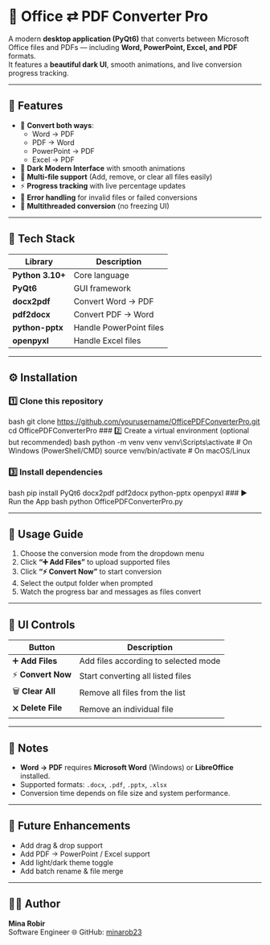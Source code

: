 # 🧩 Office ⇄ PDF Converter Pro

A modern **desktop application (PyQt6)** that converts between Microsoft Office files and PDFs — including **Word, PowerPoint, Excel, and PDF** formats.  
It features a **beautiful dark UI**, smooth animations, and live conversion progress tracking.

---

## 🚀 Features

- 🔁 **Convert both ways**:  
  - Word → PDF  
  - PDF → Word  
  - PowerPoint → PDF  
  - Excel → PDF  
- 🎨 **Dark Modern Interface** with smooth animations  
- 🧩 **Multi-file support** (Add, remove, or clear all files easily)  
- ⚡ **Progress tracking** with live percentage updates  
- 💬 **Error handling** for invalid files or failed conversions  
- 🧵 **Multithreaded conversion** (no freezing UI)

---

## 🧠 Tech Stack

| Library | Description |
|----------|-------------|
| **Python 3.10+** | Core language |
| **PyQt6** | GUI framework |
| **docx2pdf** | Convert Word → PDF |
| **pdf2docx** | Convert PDF → Word |
| **python-pptx** | Handle PowerPoint files |
| **openpyxl** | Handle Excel files |

---

## ⚙️ Installation

### 1️⃣ Clone this repository
bash git clone https://github.com/yourusername/OfficePDFConverterPro.git cd OfficePDFConverterPro ### 2️⃣ Create a virtual environment (optional but recommended)
bash
python -m venv venv
venv\Scripts\activate      # On Windows (PowerShell/CMD)
source venv/bin/activate   # On macOS/Linux

### 3️⃣ Install dependencies
bash pip install PyQt6 docx2pdf pdf2docx python-pptx openpyxl ### ▶️ Run the App
bash
python OfficePDFConverterPro.py

---

## 🧭 Usage Guide

1. Choose the conversion mode from the dropdown menu  
2. Click **“➕ Add Files”** to upload supported files  
3. Click **“⚡ Convert Now”** to start conversion  
4. Select the output folder when prompted  
5. Watch the progress bar and messages as files convert

---

## 🧹 UI Controls

| Button | Description |
| --- | --- |
| ➕ **Add Files** | Add files according to selected mode |
| ⚡ **Convert Now** | Start converting all listed files |
| 🗑 **Clear All** | Remove all files from the list |
| 🗙 **Delete File** | Remove an individual file |

---

## 🔐 Notes

- **Word → PDF** requires **Microsoft Word** (Windows) or **LibreOffice** installed.  
- Supported formats: `.docx`, `.pdf`, `.pptx`, `.xlsx`  
- Conversion time depends on file size and system performance.  

---

## 🧩 Future Enhancements

- Add drag & drop support  
- Add PDF → PowerPoint / Excel support  
- Add light/dark theme toggle  
- Add batch rename & file merge  

---

## 👨‍💻 Author

**Mina Robir**  
Software Engineer 
 🌐 GitHub: [minarob23](https://github.com/minarob23)
